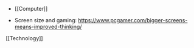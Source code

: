  - [[Computer]]

  - Screen size and gaming:
    https://www.pcgamer.com/bigger-screens-means-improved-thinking/

[[Technology]]